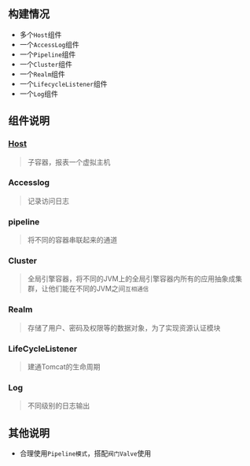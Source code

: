 ## 构建情况
- 多个`Host`组件
- 一个`AccessLog`组件
- 一个`Pipeline`组件
- 一个`Cluster`组件
- 一个`Realm`组件
- 一个`LifecycleListener`组件
- 一个`Log`组件


## 组件说明

### [Host](Host.md)
> 子容器，报表一个虚拟主机
### Accesslog
> 记录访问日志
### pipeline
> 将不同的容器串联起来的通道
### Cluster
> 全局引擎容器，将不同的JVM上的全局引擎容器内所有的应用抽象成集群，让他们能在不同的JVM之间`互相通信`
### Realm
> 存储了用户、密码及权限等的数据对象，为了实现资源认证模块
### LifeCycleListener
> 建通Tomcat的生命周期
### Log
> 不同级别的日志输出

## 其他说明
- 合理使用`Pipeline模式`，搭配`阀门Valve`使用